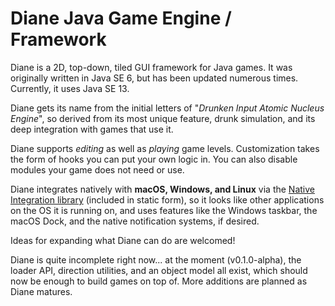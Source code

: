 # Diane Java Game Engine / Framework

Diane is a 2D, top-down, tiled GUI framework for Java games. It was originally written in Java SE 6, but has been updated numerous times. Currently, it uses Java SE 13.

Diane gets its name from the initial letters of "*Drunken Input Atomic Nucleus Engine*", so derived from its most unique feature, drunk simulation, and its deep integration with games that use it.

Diane supports *editing* as well as *playing* game levels. Customization takes the form of hooks you can put your own logic in. You can also disable modules your game does not need or use.

Diane integrates natively with **macOS, Windows, and Linux** via the [Native Integration library](https://github.com/PuttySoftware/lib-java-native-integration) (included in static form), so it looks like other applications on the OS it is running on, and uses features like the Windows taskbar, the macOS Dock, and the native notification systems, if desired.

Ideas for expanding what Diane can do are welcomed!

Diane is quite incomplete right now... at the moment (v0.1.0-alpha), the loader API, direction utilities, and an object model all exist, which should now be enough to build games on top of. More additions are planned as Diane matures.

